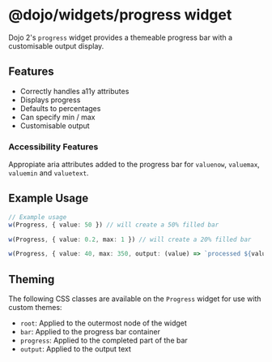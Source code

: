 # @dojo/widgets/progress widget

Dojo 2's `progress` widget provides a themeable progress bar with a customisable output display.


## Features

- Correctly handles a11y attributes
- Displays progress
- Defaults to percentages
- Can specify min / max
- Customisable output

### Accessibility Features

Appropiate aria attributes added to the progress bar for `valuenow`, `valuemax`, `valuemin` and `valuetext`.

## Example Usage

```typescript
// Example usage
w(Progress, { value: 50 }) // will create a 50% filled bar

w(Progress, { value: 0.2, max: 1 }) // will create a 20% filled bar

w(Progress, { value: 40, max: 350, output: (value) => `processed ${value} files` })
```

## Theming

The following CSS classes are available on the `Progress` widget for use with custom themes:

- `root`: Applied to the outermost node of the widget
- `bar`: Applied to the progress bar container
- `progress`: Applied to the completed part of the bar
- `output`: Applied to the output text
